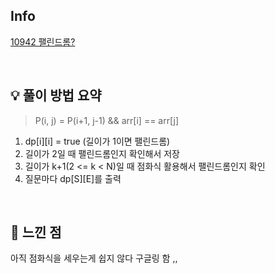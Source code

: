 ## Info

[10942 팰린드롬?](https://www.acmicpc.net/problem/10942)

<br>

## 💡 풀이 방법 요약

> P(i, j) = P(i+1, j-1) && arr[i] == arr[j]

1. dp[i][i] = true (길이가 1이면 팰린드롬)
2. 길이가 2일 때 팰린드롬인지 확인해서 저장
3. 길이가 k+1(2 <= k < N)일 때 점화식 활용해서 팰린드롬인지 확인
4. 질문마다 dp[S][E]를 출력

<br>

## 🙂 느낀 점
아직 점화식을 세우는게 쉽지 않다 구글링 함 ,,